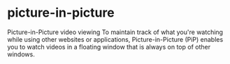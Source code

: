 # picture-in-picture

Picture-in-Picture video viewing
To maintain track of what you're watching while using other websites or applications, 
Picture-in-Picture (PiP) enables you to watch videos in a floating window that is always on top of other windows.
